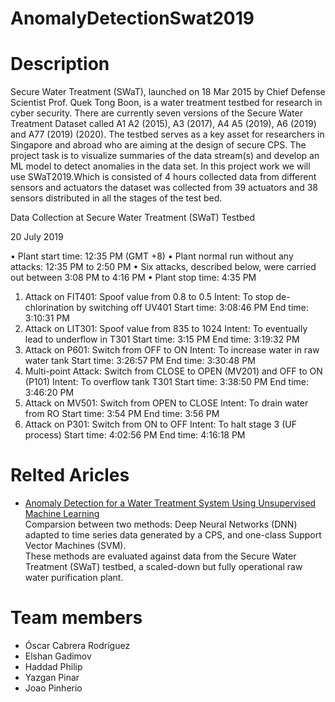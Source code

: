 # AnomalyDetectionSwat2019

# Description

Secure Water Treatment (SWaT), launched on 18 Mar 2015 by Chief Defense Scientist Prof. Quek Tong Boon, is a water treatment testbed for research in cyber security. There are currently seven versions of the Secure Water Treatment Dataset called A1 A2 (2015), A3 (2017), A4 A5 (2019), A6 (2019) and A77 (2019) (2020). The testbed serves as a key asset for researchers in Singapore and abroad who are aiming at the design of secure CPS. The project task is to visualize summaries of the data stream(s) and develop an ML model to detect anomalies in the data set. In this project work we will use SWaT2019.Which is consisted of 4 hours collected data from different sensors and actuators the dataset was collected from 39 actuators and 38 sensors distributed in all the stages of the test bed.

Data Collection at Secure Water Treatment (SWaT) Testbed

20 July 2019

• Plant start time: 12:35 PM (GMT +8)
• Plant normal run without any attacks: 12:35 PM to 2:50 PM
• Six attacks, described below, were carried out between 3:08 PM to 4:16 PM
• Plant stop time: 4:35 PM

1. Attack on FIT401: Spoof value from 0.8 to 0.5
   Intent: To stop de-chlorination by switching off UV401
   Start time: 3:08:46 PM
   End time: 3:10:31 PM
2. Attack on LIT301: Spoof value from 835 to 1024
   Intent: To eventually lead to underflow in T301
   Start time: 3:15 PM
   End time: 3:19:32 PM
3. Attack on P601: Switch from OFF to ON
   Intent: To increase water in raw water tank
   Start time: 3:26:57 PM
   End time: 3:30:48 PM
4. Multi-point Attack: Switch from CLOSE to OPEN (MV201) and OFF to ON (P101)
   Intent: To overflow tank T301
   Start time: 3:38:50 PM
   End time: 3:46:20 PM
5. Attack on MV501: Switch from OPEN to CLOSE
   Intent: To drain water from RO
   Start time: 3:54 PM
   End time: 3:56 PM
6. Attack on P301: Switch from ON to OFF
   Intent: To halt stage 3 (UF process)
   Start time: 4:02:56 PM
   End time: 4:16:18 PM

# Relted Aricles

- [Anomaly Detection for a Water Treatment System
  Using Unsupervised Machine Learning](https://arxiv.org/pdf/1709.05342.pdf)\
   Comparsion between two methods: Deep
  Neural Networks (DNN) adapted to time series data generated
  by a CPS, and one-class Support Vector Machines (SVM).\
   These methods are evaluated against data from the Secure Water
  Treatment (SWaT) testbed, a scaled-down but fully operational
  raw water purification plant.

# Team members

- Óscar Cabrera Rodríguez
- Elshan Gadimov
- Haddad Philip
- Yazgan Pinar
- Joao Pinherio
